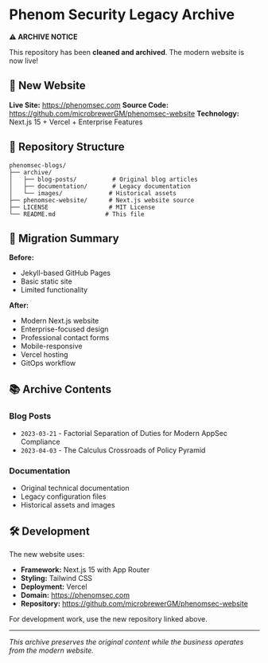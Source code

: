 # Phenom Security Legacy Archive

**⚠️ ARCHIVE NOTICE**

This repository has been **cleaned and archived**. The modern website is now live!

## 🚀 New Website

**Live Site:** https://phenomsec.com
**Source Code:** https://github.com/microbrewerGM/phenomsec-website
**Technology:** Next.js 15 + Vercel + Enterprise Features

## 📁 Repository Structure

```
phenomsec-blogs/
├── archive/
│   ├── blog-posts/          # Original blog articles
│   ├── documentation/       # Legacy documentation
│   └── images/             # Historical assets
├── phenomsec-website/      # Next.js website source
├── LICENSE                 # MIT License
└── README.md              # This file
```

## 🔄 Migration Summary

**Before:**
- Jekyll-based GitHub Pages
- Basic static site
- Limited functionality

**After:**
- Modern Next.js website
- Enterprise-focused design
- Professional contact forms
- Mobile-responsive
- Vercel hosting
- GitOps workflow

## 📚 Archive Contents

### Blog Posts
- `2023-03-21` - Factorial Separation of Duties for Modern AppSec Compliance
- `2023-04-03` - The Calculus Crossroads of Policy Pyramid

### Documentation
- Original technical documentation
- Legacy configuration files
- Historical assets and images

## 🛠️ Development

The new website uses:
- **Framework:** Next.js 15 with App Router
- **Styling:** Tailwind CSS
- **Deployment:** Vercel
- **Domain:** https://phenomsec.com
- **Repository:** https://github.com/microbrewerGM/phenomsec-website

For development work, use the new repository linked above.

---

*This archive preserves the original content while the business operates from the modern website.*